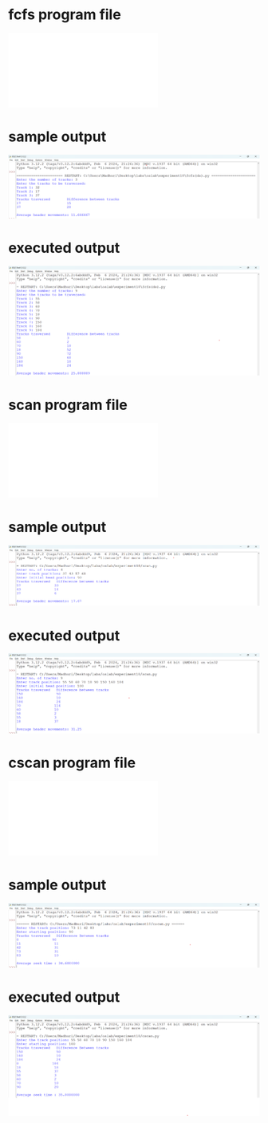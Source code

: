 # fcfs program file
![program file](fcfs(ds).py)

# sample output
![sample output](fcfs(ds)_sample_op.png)

# executed output
![executed output](fcfs(ds)_executed_op.png)

# scan program file
![program file](scan.py)

# sample output
![sample output](scan_sample_op.png)

# executed output
![executed output](scan_executed_op.png)

# cscan program file
![program file](scan.py)

# sample output
![sample output](cscan_sample_op.png)

# executed output
![executed output](cscan_executed_op.png)
